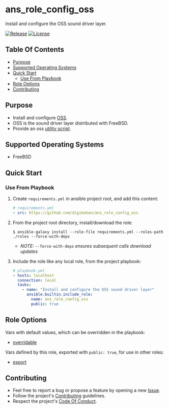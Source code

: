 # ans_role_config_oss

Install and configure the OSS sound driver layer.

[![Release](https://img.shields.io/github/release/digimokan/ans_role_config_oss.svg?label=release)](https://github.com/digimokan/ans_role_config_oss/releases/latest "Latest Release Notes")
[![License](https://img.shields.io/badge/license-MIT-blue.svg?label=license)](LICENSE.md "Project License")

## Table Of Contents

* [Purpose](#purpose)
* [Supported Operating Systems](#supported-operating-systems)
* [Quick Start](#quick-start)
    * [Use From Playbook](#use-from-playbook)
* [Role Options](#role-options)
* [Contributing](#contributing)

## Purpose

* Install and configure [OSS](https://en.wikipedia.org/wiki/Open_Sound_System).
* OSS is the sound driver layer distributed with FreeBSD.
* Provide an oss [utility script](../tasks/freebsd/utility_script.yml).

## Supported Operating Systems

* FreeBSD

## Quick Start

### Use From Playbook

1. Create `requirements.yml` in ansible project root, and add this content:

   ```yaml
   # requirements.yml
   - src: https://github.com/digimokan/ans_role_config_oss
   ```

2. From the project root directory, install/download the role:

   ```shell
   $ ansible-galaxy install --role-file requirements.yml --roles-path ./roles --force-with-deps
   ```

   * _NOTE:_ `--force-with-deps` _ensures subsequent calls download updates_

3. Include the role like any local role, from the project playbook:

   ```yaml
   # playbook.yml
   - hosts: localhost
     connection: local
     tasks:
       - name: "Install and configure the OSS sound driver layer"
         ansible.builtin.include_role:
           name: ans_role_config_oss
           public: true
   ```

## Role Options

Vars with default values, which can be overridden in the playbook:

  * [overridable](../defaults/main/overridable)

Vars defined by this role, exported with `public: true`, for use in other roles:

  * [export](../defaults/main/export/commands.yml)

## Contributing

* Feel free to report a bug or propose a feature by opening a new
  [Issue](https://github.com/digimokan/ans_role_config_oss/issues).
* Follow the project's [Contributing](CONTRIBUTING.md) guidelines.
* Respect the project's [Code Of Conduct](CODE_OF_CONDUCT.md).

